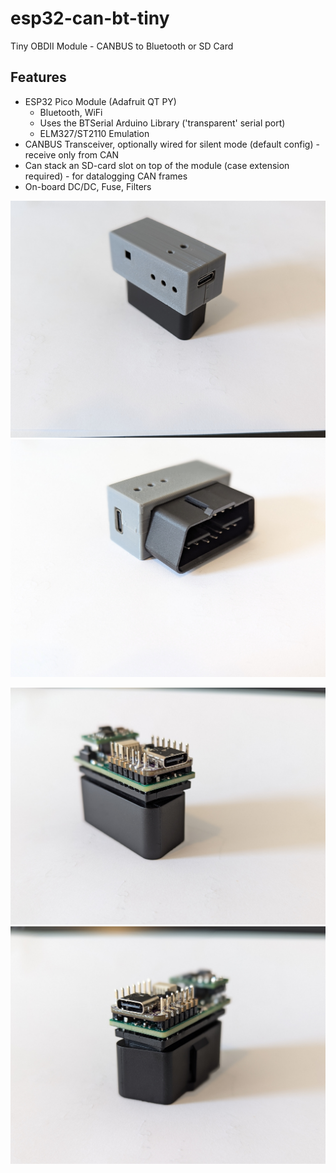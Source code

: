# esp32-can-bt-tiny

Tiny OBDII Module - CANBUS to Bluetooth or SD Card

## Features

- ESP32 Pico Module (Adafruit QT PY)
  - Bluetooth, WiFi
  - Uses the BTSerial Arduino Library ('transparent' serial port)
  - ELM327/ST2110 Emulation
- CANBUS Transceiver, optionally wired for silent mode (default config) - receive only from CAN
- Can stack an SD-card slot on top of the module (case extension required) - for datalogging CAN frames
- On-board DC/DC, Fuse, Filters

![Case](https://github.com/peteEH/esp32-can-bt-tiny/blob/main/case1r.jpg)
![Case](https://github.com/peteEH/esp32-can-bt-tiny/blob/main/case3r.jpg)

![No Case](https://github.com/peteEH/esp32-can-bt-tiny/blob/main/nocase1r.jpg)
![No Case](https://github.com/peteEH/esp32-can-bt-tiny/blob/main/nocase2r.jpg)
